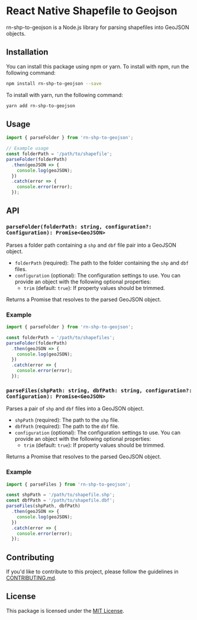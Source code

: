 # React Native Shapefile to Geojson

rn-shp-to-geojson is a Node.js library for parsing shapefiles into GeoJSON objects.

## Installation

You can install this package using npm or yarn. To install with npm, run the following command:

```bash
npm install rn-shp-to-geojson --save
```

To install with yarn, run the following command:

```bash
yarn add rn-shp-to-geojson
```

## Usage

```javascript
import { parseFolder } from 'rn-shp-to-geojson';

// Example usage
const folderPath = '/path/to/shapefile';
parseFolder(folderPath)
  .then(geoJSON => {
    console.log(geoJSON);
  })
  .catch(error => {
    console.error(error);
  });
```

## API

### `parseFolder(folderPath: string, configuration?: Configuration): Promise<GeoJSON>`

Parses a folder path containing a `shp` and `dbf` file pair into a GeoJSON object.

- `folderPath` (required): The path to the folder containing the `shp` and `dbf` files.
- `configuration` (optional): The configuration settings to use. You can provide an object with the following optional properties:
  - `trim` (default: `true`): If property values should be trimmed.

Returns a Promise that resolves to the parsed GeoJSON object.

### Example

```javascript
import { parseFolder } from 'rn-shp-to-geojson';

const folderPath = '/path/to/shapefiles';
parseFolder(folderPath)
  .then(geoJSON => {
    console.log(geoJSON);
  })
  .catch(error => {
    console.error(error);
  });
```

### `parseFiles(shpPath: string, dbfPath: string, configuration?: Configuration): Promise<GeoJSON>`

Parses a pair of `shp` and `dbf` files into a GeoJSON object.

- `shpPath` (required): The path to the `shp` file.
- `dbfPath` (required): The path to the `dbf` file.
- `configuration` (optional): The configuration settings to use. You can provide an object with the following optional properties:
  - `trim` (default: `true`): If property values should be trimmed.

Returns a Promise that resolves to the parsed GeoJSON object.

### Example

```javascript
import { parseFiles } from 'rn-shp-to-geojson';

const shpPath = '/path/to/shapefile.shp';
const dbfPath = '/path/to/shapefile.dbf';
parseFiles(shpPath, dbfPath)
  .then(geoJSON => {
    console.log(geoJSON);
  })
  .catch(error => {
    console.error(error);
  });
```

## Contributing

If you'd like to contribute to this project, please follow the guidelines in [CONTRIBUTING.md](CONTRIBUTING.md).

## License

This package is licensed under the [MIT License](LICENSE).
